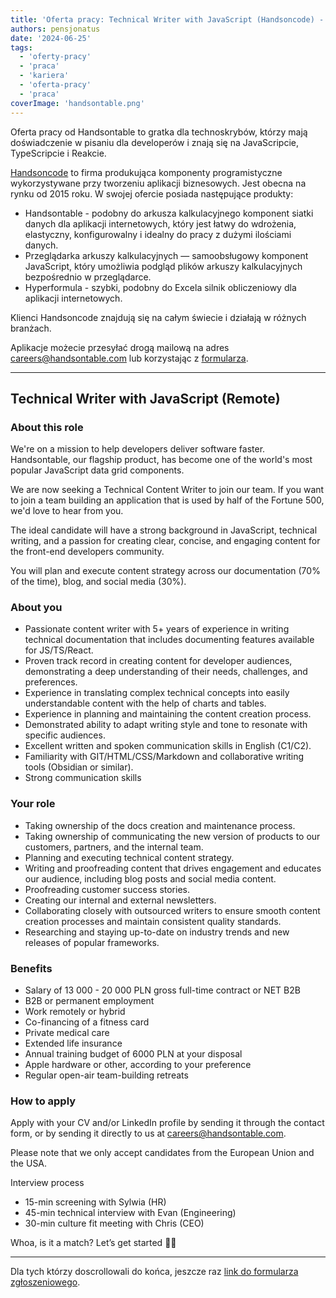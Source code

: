 ```yaml
---
title: 'Oferta pracy: Technical Writer with JavaScript (Handsoncode) - zdalnie'
authors: pensjonatus
date: '2024-06-25'
tags:
  - 'oferty-pracy'
  - 'praca'
  - 'kariera'
  - 'oferta-pracy'
  - 'praca'
coverImage: 'handsontable.png'
---
```


Oferta pracy od Handsontable to gratka dla technoskrybów, którzy mają
doświadczenie w pisaniu dla developerów i znają się na JavaScripcie,
TypeScripcie i Reakcie.

<!--truncate-->

[Handsoncode](https://handsoncode.net/) to firma produkująca komponenty
programistyczne wykorzystywane przy tworzeniu aplikacji biznesowych. Jest obecna
na rynku od 2015 roku. W swojej ofercie posiada następujące produkty:

- Handsontable - podobny do arkusza kalkulacyjnego komponent siatki danych dla
  aplikacji internetowych, który jest łatwy do wdrożenia, elastyczny,
  konfigurowalny i idealny do pracy z dużymi ilościami danych.
- Przeglądarka arkuszy kalkulacyjnych — samoobsługowy komponent JavaScript,
  który umożliwia podgląd plików arkuszy kalkulacyjnych bezpośrednio w
  przeglądarce.
- Hyperformula - szybki, podobny do Excela silnik obliczeniowy dla aplikacji
  internetowych.

Klienci Handsoncode znajdują się na całym świecie i działają w różnych branżach.

Aplikacje możecie przesyłać drogą mailową na adres
[careers@handsontable.com](mailto:careers@handsontable.com) lub korzystając z
[formularza](https://handsontable.traffit.com/public/form/a/dda7f3d54e1bebc4bb01f7f74194b6872f38303d).

---

## Technical Writer with JavaScript (Remote)

### About this role

We're on a mission to help developers deliver software faster. Handsontable, our
flagship product, has become one of the world's most popular JavaScript data
grid components.

We are now seeking a Technical Content Writer to join our team. If you want to
join a team building an application that is used by half of the Fortune 500,
we'd love to hear from you.

The ideal candidate will have a strong background in JavaScript, technical
writing, and a passion for creating clear, concise, and engaging content for the
front-end developers community.

You will plan and execute content strategy across our documentation (70% of the
time), blog, and social media (30%).

### About you

- Passionate content writer with 5+ years of experience in writing technical
  documentation that includes documenting features available for JS/TS/React.
- Proven track record in creating content for developer audiences, demonstrating
  a deep understanding of their needs, challenges, and preferences.
- Experience in translating complex technical concepts into easily
  understandable content with the help of charts and tables.
- Experience in planning and maintaining the content creation process.
- Demonstrated ability to adapt writing style and tone to resonate with specific
  audiences.
- Excellent written and spoken communication skills in English (C1/C2).
- Familiarity with GIT/HTML/CSS/Markdown and collaborative writing tools
  (Obsidian or similar).
- Strong communication skills

### Your role

- Taking ownership of the docs creation and maintenance process.
- Taking ownership of communicating the new version of products to our
  customers, partners, and the internal team.
- Planning and executing technical content strategy.
- Writing and proofreading content that drives engagement and educates our
  audience, including blog posts and social media content.
- Proofreading customer success stories.
- Creating our internal and external newsletters.
- Collaborating closely with outsourced writers to ensure smooth content
  creation processes and maintain consistent quality standards.
- Researching and staying up-to-date on industry trends and new releases of
  popular frameworks.

### Benefits

- Salary of 13 000 - 20 000 PLN gross full-time contract or NET B2B
- B2B or permanent employment
- Work remotely or hybrid
- Co-financing of a fitness card
- Private medical care
- Extended life insurance
- Annual training budget of 6000 PLN at your disposal
- Apple hardware or other, according to your preference
- Regular open-air team-building retreats

### How to apply

Apply with your CV and/or LinkedIn profile by sending it through the contact
form, or by sending it directly to us at
[careers@handsontable.com](mailto:careers@handsontable.com).

Please note that we only accept candidates from the European Union and the USA.

Interview process

- 15-min screening with Sylwia (HR)
- 45-min technical interview with Evan (Engineering)
- 30-min culture fit meeting with Chris (CEO)

Whoa, is it a match? Let’s get started 🚀✨

---

Dla tych którzy doscrollowali do końca, jeszcze raz
[link do formularza zgłoszeniowego](https://handsontable.traffit.com/public/form/a/dda7f3d54e1bebc4bb01f7f74194b6872f38303d).
